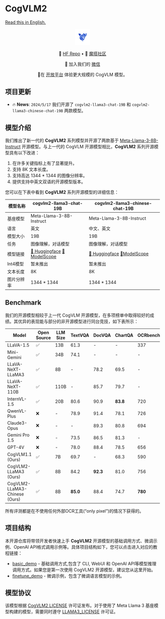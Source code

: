 # CogVLM2

[Read this in English.](./README_en.md)


<div align="center">
<img src=resources/logo.svg width="10%"/>
</div>
<p align="center">
🤗 <a href="https://huggingface.co/THUDM/CogVLM2" target="_blank">HF Repo</a> • 🤖 <a href="https://modelscope.cn/models/ZhipuAI/CogVLM2" target="_blank">魔搭社区</a>
</p>
<p align="center">
    👋 加入我们的 <a href="resources/WECHAT.md" target="_blank">微信</a>
</p>
<p align="center">
📍在 <a href="https://open.bigmodel.cn/dev/api#super-humanoid">开放平台</a> 体验更大规模的 CogVLM 模型。
</p>

## 项目更新

- 🔥  **News**: ```2024/5/17``` 我们开源了 `cogvlm2-llama3-chat-19B` 和 `cogvlm2-llama3-chinese-chat-19B` 两款模型。

## 模型介绍

我们推出了新一代的 **CogVLM2** 系列模型并开源了两款基于 [Meta-Llama-3-8B-Instruct](https://huggingface.co/meta-llama/Meta-Llama-3-8B-Instruct)
开源模型。与上一代的 CogVLM 开源模型相比，**CogVLM2** 系列开源模型具有以下改进：

1. 在许多关键指标上有了显著提升。
2. 支持 8K 文本长度。
3. 支持高达 1344 * 1344 的图像分辨率。
4. 提供支持中英文双语的开源模型版本。

您可以在下表中看到 **CogVLM2** 系列开源模型的详细信息：

| 模型名称   | cogvlm2-llama3-chat-19B             | cogvlm2-llama3-chinese-chat-19B     |
|--------|-------------------------------------|-------------------------------------|
| 基座模型   | Meta-Llama-3-8B-Instruct            | Meta-Llama-3-8B-Instruct            |
| 语言     | 英文                                  | 中文、英文                               |
| 模型大小   | 19B                                 | 19B                                 |
| 任务     | 图像理解，对话模型                           | 图像理解，对话模型                           |
| 模型链接   | [🤗 Huggingface]() [🤖ModelScope]() | [🤗 Huggingface]() [🤖ModelScope]() |
| Int4模型 | 暂未推出                                | 暂未推出                                |
| 文本长度   | 8K                                  | 8K                                  |
| 图片分辨率  | 1344 * 1344                         | 1344 * 1344                         |


## Benchmark

我们的开源模型相较于上一代 CogVLM 开源模型，在多项榜单中取得较好的成绩。其优异的表现能与部分的非开源模型进行同台竞技，如下表所示：

| Model                          | Open Source | LLM Size | TextVQA  | DocVQA   | ChartQA  | OCRbench | MMMU     | MMVet    | MMBench  |
|--------------------------------|-------------|----------|----------|----------|----------|----------|----------|----------|----------|
| LLaVA-1.5                      | ✅           | 13B      | 61.3     | -        | -        | 337      | 37.0     | 35.4     | 67.7     |
| Mini-Gemini                    | ✅           | 34B      | 74.1     | -        | -        | -        | 48.0     | 59.3     | 80.6     |
| LLaVA-NeXT-LLaMA3              | ✅           | 8B       | -        | 78.2     | 69.5     | -        | 41.7     | -        | 72.1     |
| LLaVA-NeXT-110B                | ✅           | 110B     | -        | 85.7     | 79.7     | -        | 49.1     | -        | 80.5     |
| InternVL-1.5                   | ✅           | 20B      | 80.6     | 90.9     | **83.8** | 720      | 46.8     | 55.4     | **82.3** |
| QwenVL-Plus                    | ❌           | -        | 78.9     | 91.4     | 78.1     | 726      | 51.4     | 55.7     | 67.0     |
| Claude3-Opus                   | ❌           | -        | -        | 89.3     | 80.8     | 694      | **59.4** | 51.7     | 63.3     |
| Gemini Pro 1.5                 | ❌           | -        | 73.5     | 86.5     | 81.3     | -        | 58.5     | -        | -        |
| GPT-4V                         | ❌           | -        | 78.0     | 88.4     | 78.5     | 656      | 56.8     | **67.7** | 75.0     |
| CogVLM1.1 (Ours)               | ✅           | 7B       | 69.7     | -        | 68.3     | 590      | 37.3     | 52.0     | 65.8     |
| CogVLM2-LLaMA3 (Ours)          | ✅           | 8B       | 84.2     | **92.3** | 81.0     | 756      | 44.3     | 60.4     | 80.5     |
| CogVLM2-LLaMA3-Chinese  (Ours) | ✅           | 8B       | **85.0** | 88.4     | 74.7     | **780**  | 42.8     | 60.5     | 78.9     |

所有评测都是在不使用任何外部OCR工具(“only pixel”)的情况下获得的。

## 项目结构

本开源仓库将带领开发者快速上手 **CogVLM2** 开源模型的基础调用方式、微调示例、OpenAI API格式调用示例等。具体项目结构如下，您可以点击进入对应的教程链接：

+ [basic_demo](basic_demo/README.md) - 基础调用方式,包含了 CLI, WebUI 和 OpenAI API等模型推理调用方式。如果您是第一次使用
  CogVLM2 开源模型，建议您从这里开始。
+ [finetune_demo](finetune_demo/README.md) - 微调示例，包含了微调语言模型的示例。

## 模型协议

该模型根据 [CogVLM2 LICENSE](MODEL_LICENSE) 许可证发布。对于使用了 Meta Llama 3
基座模型构建的模型，需要同时遵守 [LLAMA3_LICENSE](https://llama.meta.com/llama3/license/) 许可证。